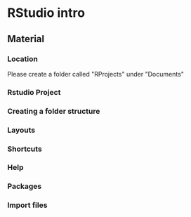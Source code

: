 # RStudio intro

## Material

### Location
Please create a folder called "RProjects" under "Documents"

### Rstudio Project

### Creating a folder structure

### Layouts

### Shortcuts

### Help

### Packages

### Import files

